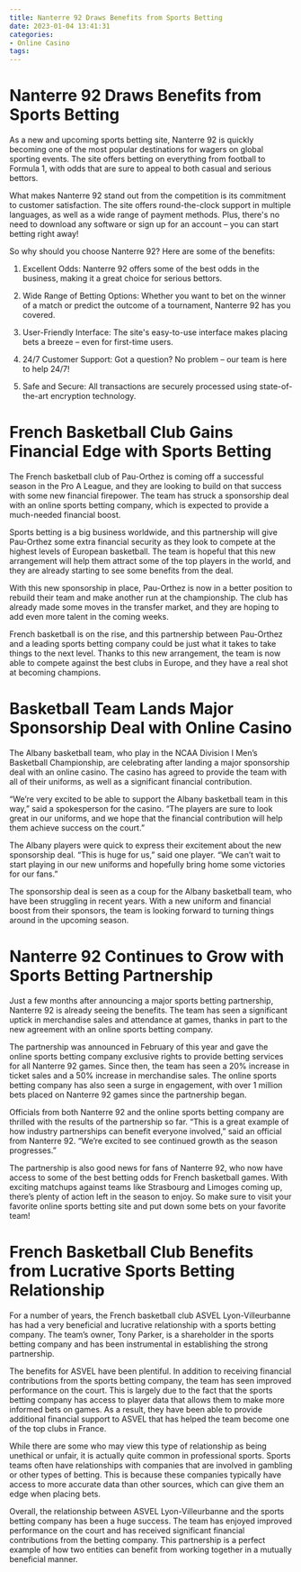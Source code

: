 ```yaml
---
title: Nanterre 92 Draws Benefits from Sports Betting
date: 2023-01-04 13:41:31
categories:
- Online Casino
tags:
---
```



#  Nanterre 92 Draws Benefits from Sports Betting

As a new and upcoming sports betting site, Nanterre 92 is quickly becoming one of the most popular destinations for wagers on global sporting events. The site offers betting on everything from football to Formula 1, with odds that are sure to appeal to both casual and serious bettors.

What makes Nanterre 92 stand out from the competition is its commitment to customer satisfaction. The site offers round-the-clock support in multiple languages, as well as a wide range of payment methods. Plus, there's no need to download any software or sign up for an account – you can start betting right away!

So why should you choose Nanterre 92? Here are some of the benefits:

1. Excellent Odds: Nanterre 92 offers some of the best odds in the business, making it a great choice for serious bettors.

2. Wide Range of Betting Options: Whether you want to bet on the winner of a match or predict the outcome of a tournament, Nanterre 92 has you covered.

3. User-Friendly Interface: The site's easy-to-use interface makes placing bets a breeze – even for first-time users.

4. 24/7 Customer Support: Got a question? No problem – our team is here to help 24/7!

5. Safe and Secure: All transactions are securely processed using state-of-the-art encryption technology.

#  French Basketball Club Gains Financial Edge with Sports Betting

The French basketball club of Pau-Orthez is coming off a successful season in the Pro A League, and they are looking to build on that success with some new financial firepower. The team has struck a sponsorship deal with an online sports betting company, which is expected to provide a much-needed financial boost.

Sports betting is a big business worldwide, and this partnership will give Pau-Orthez some extra financial security as they look to compete at the highest levels of European basketball. The team is hopeful that this new arrangement will help them attract some of the top players in the world, and they are already starting to see some benefits from the deal.

With this new sponsorship in place, Pau-Orthez is now in a better position to rebuild their team and make another run at the championship. The club has already made some moves in the transfer market, and they are hoping to add even more talent in the coming weeks.

French basketball is on the rise, and this partnership between Pau-Orthez and a leading sports betting company could be just what it takes to take things to the next level. Thanks to this new arrangement, the team is now able to compete against the best clubs in Europe, and they have a real shot at becoming champions.

#  Basketball Team Lands Major Sponsorship Deal with Online Casino

The Albany basketball team, who play in the NCAA Division I Men’s Basketball Championship, are celebrating after landing a major sponsorship deal with an online casino. The casino has agreed to provide the team with all of their uniforms, as well as a significant financial contribution.

“We’re very excited to be able to support the Albany basketball team in this way,” said a spokesperson for the casino. “The players are sure to look great in our uniforms, and we hope that the financial contribution will help them achieve success on the court.”

The Albany players were quick to express their excitement about the new sponsorship deal. “This is huge for us,” said one player. “We can’t wait to start playing in our new uniforms and hopefully bring home some victories for our fans.”

The sponsorship deal is seen as a coup for the Albany basketball team, who have been struggling in recent years. With a new uniform and financial boost from their sponsors, the team is looking forward to turning things around in the upcoming season.

#  Nanterre 92 Continues to Grow with Sports Betting Partnership

Just a few months after announcing a major sports betting partnership, Nanterre 92 is already seeing the benefits. The team has seen a significant uptick in merchandise sales and attendance at games, thanks in part to the new agreement with an online sports betting company.

The partnership was announced in February of this year and gave the online sports betting company exclusive rights to provide betting services for all Nanterre 92 games. Since then, the team has seen a 20% increase in ticket sales and a 50% increase in merchandise sales. The online sports betting company has also seen a surge in engagement, with over 1 million bets placed on Nanterre 92 games since the partnership began.

Officials from both Nanterre 92 and the online sports betting company are thrilled with the results of the partnership so far. “This is a great example of how industry partnerships can benefit everyone involved,” said an official from Nanterre 92. “We’re excited to see continued growth as the season progresses.”

The partnership is also good news for fans of Nanterre 92, who now have access to some of the best betting odds for French basketball games. With exciting matchups against teams like Strasbourg and Limoges coming up, there’s plenty of action left in the season to enjoy. So make sure to visit your favorite online sports betting site and put down some bets on your favorite team!

#  French Basketball Club Benefits from Lucrative Sports Betting Relationship

For a number of years, the French basketball club ASVEL Lyon-Villeurbanne has had a very beneficial and lucrative relationship with a sports betting company. The team’s owner, Tony Parker, is a shareholder in the sports betting company and has been instrumental in establishing the strong partnership.

The benefits for ASVEL have been plentiful. In addition to receiving financial contributions from the sports betting company, the team has seen improved performance on the court. This is largely due to the fact that the sports betting company has access to player data that allows them to make more informed bets on games. As a result, they have been able to provide additional financial support to ASVEL that has helped the team become one of the top clubs in France.

While there are some who may view this type of relationship as being unethical or unfair, it is actually quite common in professional sports. Sports teams often have relationships with companies that are involved in gambling or other types of betting. This is because these companies typically have access to more accurate data than other sources, which can give them an edge when placing bets.

Overall, the relationship between ASVEL Lyon-Villeurbanne and the sports betting company has been a huge success. The team has enjoyed improved performance on the court and has received significant financial contributions from the betting company. This partnership is a perfect example of how two entities can benefit from working together in a mutually beneficial manner.